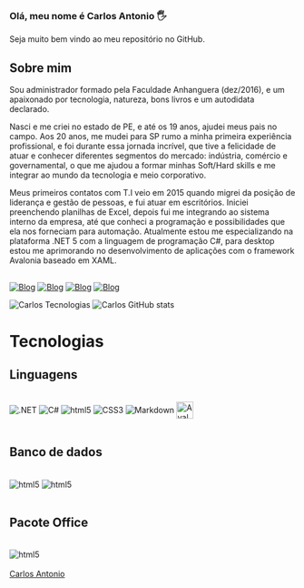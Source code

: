 
### Olá, meu nome é Carlos Antonio 🖐️
Seja muito bem vindo ao meu repositório no GitHub.

## Sobre mim
<p>
Sou administrador formado pela Faculdade Anhanguera (dez/2016), e um apaixonado por tecnologia, natureza, bons livros e um autodidata declarado.

Nasci e me criei no estado de PE, e até os 19 anos, ajudei meus pais no campo. Aos 20 anos, me mudei para SP rumo a minha primeira experiência profissional, e foi durante essa jornada incrível, que tive a felicidade de atuar e conhecer diferentes segmentos do mercado: indústria, comércio e governamental, o que me ajudou a formar minhas Soft/Hard skills e me integrar ao mundo da tecnologia e meio corporativo.

Meus primeiros contatos com T.I veio em 2015 quando migrei da posição de liderança e gestão de pessoas, e fui atuar em escritórios. Iniciei preenchendo planilhas de Excel, depois fui me integrando ao sistema interno da empresa, até que conheci a programação e possibilidades que ela nos forneciam para automação.
 Atualmente estou me especializando na plataforma .NET 5 com a linguagem de programação C#, para desktop estou me aprimorando no desenvolvimento de aplicações com o framework Avalonia baseado em XAML.
</p>

## 

[![Blog](https://img.shields.io/website-up-down-green-red/http/monip.org.svg)](https://carlosantoniocison.editorx.io/portifolio)
[![Blog](https://img.shields.io/badge/LinkedIn-0077B5?style=for-the-badge&logo=linkedin&logoColor=white)](https://www.linkedin.com/in/carloscison/)
[![Blog](https://img.shields.io/badge/Facebook-1877F2?style=for-the-badge&logo=facebook&logoColor=white)](https://www.facebook.com/CarlosCison)
[![Blog](https://img.shields.io/badge/YouTube-FF0000?style=for-the-badge&logo=youtube&logoColor=white)](https://www.youtube.com/channel/UC3jEpw5p0MjgbeQYIy7YNhw)


![Carlos Tecnologias](https://github-readme-stats.vercel.app/api/top-langs/?username=CarlosEX&theme=dracula)
![Carlos GitHub stats](https://github-readme-stats.vercel.app/api?username=CarlosEX&theme=dracula)

# Tecnologias

 ## Linguagens
<div style="display: inline_block"><br/>
    <img align="center" alt=".NET" src="https://img.shields.io/badge/.NET-5C2D91?style=for-the-badge&logo=.net&logoColor=white">
    <img align="center" alt="C#" src="https://img.shields.io/badge/C%23-239120?style=for-the-badge&logo=c-sharp&logoColor=white">
    <img align="center" alt="html5" src="https://img.shields.io/badge/HTML5-E34F26?style=for-the-badge&logo=html5&logoColor=white">
    <img align="center" alt="CSS3" src="https://img.shields.io/badge/CSS3-1572B6?style=for-the-badge&logo=css3&logoColor=white">
    <img align="center" alt="Markdown" src="https://img.shields.io/badge/Markdown-000000?style=for-the-badge&logo=markdown&logoColor=white">
    <img heigth=30 width=30 align="center" alt="Avalonia.UI" src="https://avatars0.githubusercontent.com/u/14075148?s=400&v=4">
</div><br/>

## Banco de dados
<div style="display: inline_block"><br/>
    <img align="center" alt="html5" src="https://img.shields.io/badge/SQLite-07405E?style=for-the-badge&logo=sqlite&logoColor=white">
    <img align="center" alt="html5" src="https://img.shields.io/badge/Microsoft_SQL_Server-CC2927?style=for-the-badge&logo=microsoft-sql-server&logoColor=white">
</div><br/>

## Pacote Office
<div style="display: inline_block"><br/>
    <img align="center" alt="html5" src="https://img.shields.io/badge/Microsoft_Office-D83B01?style=for-the-badge&logo=microsoft-office&logoColor=white">
</div><br/>

<div class="badge-base LI-profile-badge" data-locale="pt_BR" data-size="medium" data-theme="light" data-type="VERTICAL" data-vanity="carlos-antonio-862a40225"  data-version="v1">
 <a class="badge-base__link LI-simple-link" href="https://br.linkedin.com/in/carlos-antonio-862a40225?trk=profile-badge">Carlos Antonio</a>
</div>
              

